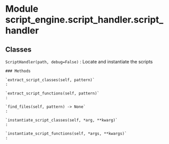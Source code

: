 Module script_engine.script_handler.script_handler
==================================================

Classes
-------

`ScriptHandler(path, debug=False)`
:   Locate and instantiate the scripts

    ### Methods

    `extract_script_classes(self, pattern)`
    :

    `extract_script_functions(self, pattern)`
    :

    `find_files(self, pattern) ‑> None`
    :

    `instantiate_script_classes(self, *arg, **kwarg)`
    :

    `instantiate_script_functions(self, *args, **kwargs)`
    :